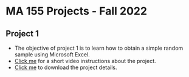 # MA 155 Projects - Fall 2022

## Project 1

- The objective of project 1 is to learn how to obtain a simple random sample using Microsoft Excel. 
- [Click me](https://youtu.be/e00jLLewMrQ) for a short video instructions about the project.
- [Click me](https://github.com/sylvadon5/data-files/blob/main/Project-1.pdf) to download the project details. 

